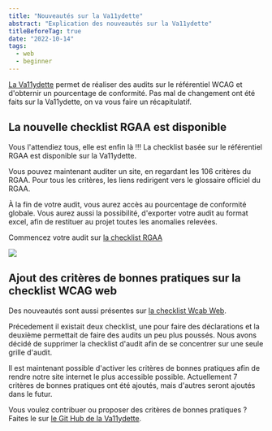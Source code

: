 ```yaml
---
title: "Nouveautés sur la Va11ydette"
abstract: "Explication des nouveautés sur la Va11ydette"
titleBeforeTag: true
date: "2022-10-14"
tags:
  - web
  - beginner
---
```


<a href="https://la-va11ydette.orange.com/" target="_blank" title="La Va11ydette (nouvel onglet)">La Va11ydette</a> permet de réaliser des audits sur le référentiel WCAG et d'obternir un pourcentage de conformité.
Pas mal de changement ont été faits sur la Va11ydette, on va vous faire un récapitulatif.

## La nouvelle checklist RGAA est disponible

Vous l'attendiez tous, elle est enfin là !!!
La checklist basée sur le référentiel RGAA est disponible sur la Va11ydette.

Vous pouvez maintenant auditer un site, en regardant les 106 critères du RGAA.
Pour tous les critères, les liens redirigent vers le glossaire officiel du RGAA. 

À la fin de votre audit, vous aurez accès au pourcentage de conformité globale.
Vous aurez aussi la possibilité, d'exporter votre audit au format excel, afin de restituer au projet toutes les anomalies relevées.

Commencez votre audit sur <a href="https://la-va11ydette.orange.com/?list=rgaa&lang=fr" target="_blank" title="la checklist RGAA (nouvel onglet)">la checklist RGAA</a> 

![](../images/rgaa-exemple.png)

## Ajout des critères de bonnes pratiques sur la checklist WCAG web 

Des nouveautés sont aussi présentes sur <a href="https://la-va11ydette.orange.com/?list=wcag-web&lang=fr" target="_blank" title="la checklist WCAG Web (nouvel onglet)">la checklist Wcab Web</a>.

Précedement il existait deux checklist, une pour faire des déclarations et la deuxième permettait de faire des audits un peu plus poussés.
Nous avons décidé de supprimer la checklist d'audit afin de se concentrer sur une seule grille d'audit.

Il est maintenant possible d'activer les critères de bonnes pratiques afin de rendre notre site internet le plus accessible possible.
Actuellement 7 critères de bonnes pratiques ont été ajoutés, mais d'autres seront ajoutés dans le futur.

Vous voulez contribuer ou proposer des critères de bonnes pratiques ? Faites le sur <a href="https://github.com/Orange-OpenSource/La-Va11ydette" target="_blank" title="le Git Hub de la Va11ydette (nouvel onglet)">le Git Hub de la Va11ydette</a>.